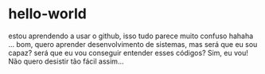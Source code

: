 # hello-world
estou aprendendo a usar o github, isso tudo parece muito confuso hahaha
...
bom, quero aprender desenvolvimento de sistemas, mas será que eu sou capaz? será que eu vou conseguir entender esses códigos?
Sim, eu vou! Não quero desistir tão fácil assim...
